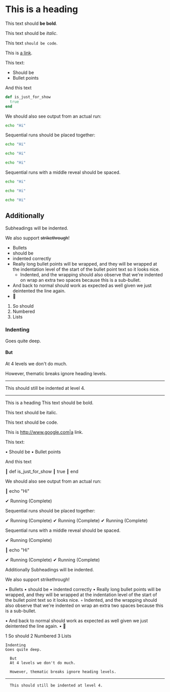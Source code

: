 # This is a heading

This text should **be bold**.

This text should be _italic_.

This text `should be code`.

This is [a link](http://www.google.com).

This text:

* Should be
* Bullet points

And this text

``` ruby reveal norun
def is_just_for_show
  true
end
```

We should also see output from an actual run:

``` bash reveal
echo "Hi"
```

Sequential runs should be placed together:

``` bash
echo "Hi"
```

``` bash
echo "Hi"
```

``` bash
echo "Hi"
```

Sequential runs with a middle reveal should be spaced.

``` bash
echo "Hi"
```

``` bash reveal
echo "Hi"
```

``` bash
echo "Hi"
```


## Additionally

Subheadings will be indented.

We also support ~~strikethrough~~!

* Bullets 
* should be 
* indented correctly
* Really long bullet points will be wrapped, and they will be wrapped at the indentation level of the start of the bullet point text so it looks nice.
  * Indented, and the wrapping should also observe that we're indented on wrap an extra two spaces because this is a sub-bullet.
* And back to normal should work as expected as well given we just deintented the line again.
* :beer:

1. So should
2. Numbered
3. Lists


### Indenting

Goes quite deep.

#### But

At 4 levels we don't do much.

However, thematic breaks ignore heading levels.

----

This should still be indented at level 4.

-----

This is a heading
This text should be bold.

This text should be italic.

This text should be code.

This is http://www.google.com|a link.

This text:

• Should be
• Bullet points

And this text

 ┃ def is_just_for_show
 ┃   true
 ┃ end

We should also see output from an actual run:

 ┃ echo "Hi"

✔ Running (Complete)

Sequential runs should be placed together:

✔ Running (Complete)
✔ Running (Complete)
✔ Running (Complete)

Sequential runs with a middle reveal should be spaced.

✔ Running (Complete)

 ┃ echo "Hi"

✔ Running (Complete)
✔ Running (Complete)

  Additionally
  Subheadings will be indented.

  We also support strikethrough!

  • Bullets
  • should be
  • indented correctly
  • Really long bullet points will be wrapped, and they will be wrapped at the
    indentation level of the start of the bullet point text so it looks nice.
    ◦ Indented, and the wrapping should also observe that we're indented on wrap
      an extra two spaces because this is a sub-bullet.

  • And back to normal should work as expected as well given we just deintented
    the line again.
  • 🍺

  1 So should
  2 Numbered
  3 Lists

    Indenting
    Goes quite deep.

      But
      At 4 levels we don't do much.

      However, thematic breaks ignore heading levels.

  ----------------------------------------------------------------------------  
      

      This should still be indented at level 4.

